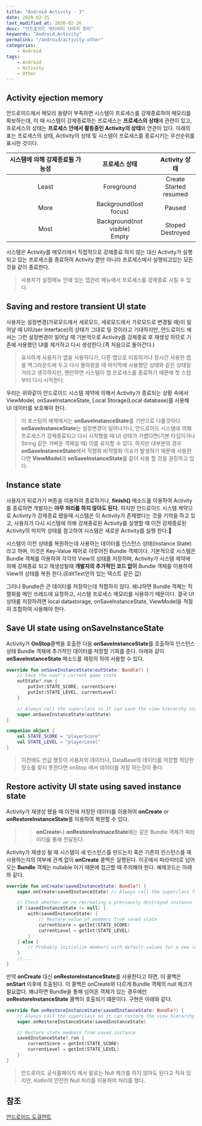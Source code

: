```yaml
---
title: "Android Activity - 3"
date: 2020-02-25
last_modified_at: 2020-02-26
desc: "안드로이드 액티비티 나머지 정리"
keywords: "Android,Activity"
permalink: "/android/activity-other"
categories: 
    - Android
tags: 
    - Android
    - Activity
    - Other
---
```


## Activity ejection memory

안드로이드에서 메모리 용량이 부족하면 시스템이 프로세스를 강제종료하여 메모리를 확보하는데, 이 때 시스템이 강제종료하는 프로세스는 **프로세스의 상태**에 관련이 있고, 프로세스의 상태는 **프로세스 안에서 활동중인 Activity의 상태**와 연관이 있다. 아래의 표는 프로세스의 상태, Activity의 상태 및 시스템이 프로세스를 종료시키는 우선순위를 표시한 것이다.

| 시스템에 의해 강제종료될 가능성 | 프로세스 상태 | Activity 상태 |
|:--------:|:-------:|:--------:|
| Least   | Foreground   | Create<br/>Started <br/> resumed   |
| More   | Background(lost focus)   | Paused   |
| Most   | Background(not visible)<br/>Empty   | Stoped<br/>Destroyed  |

시스템은 Activity를 메모리에서 직접적으로 강제종료 하지 않는 대신 Activity가 실행되고 있는 프로세스를 종료하여 Activity 뿐만 아니라 프로세스에서 실행되고있는 모든것을 같이 종료한다. 

> 사용자가 설정메뉴 안에 있는 앱관리 메뉴에서 프로세스를 강제종료 시킬 수 있다.

## Saving and restore transient UI state

사용자는 설정변경(가로모드에서 세로모드, 세로모드에서 가로모드로 변경될 때)이 일어날 때 UI(User Interface)의 상태가 그대로 일 것이라고 기대하지만, 안드로이드 에서는 그런 설정변경이 일어날 때 기본적으로 Activity를 강제종료 후 재생성 하므로 기존에 사용했던 UI를 제거하고 다시 생성한다.(즉 처음으로 돌아간다.) 

> 유사하게 사용자가 앱을 사용하다가, 다른 앱으로 이동하거나 장시간 사용한 앱을 백그라운드에 두고 다시 돌아왔을 때 마지막에 사용했던 상태와 같은 상태일거라고 생각하지만, 왠만하면 시스템이 앱 프로세스를 종료하기 때문에 첫 스텝부터 다시 시작한다.

우리는 위와같이 안드로이드 시스템 제약에 의해서 Activity가 종료되는 상황 속에서 ViewModel, onSaveInstanceState, Local Storage(Local database)를 사용해 UI 데이터를 보호해야 한다. 

> 이 포스팅의 예제에서는 **onSaveInstanceState**를 기반으로 다룰것이다. **onSaveInstanceState**는 설정변경이 일어나거나, 안드로이드 시스템에 의해 프로세스가 강제종료되고 다시 시작했을 때 UI 상태가  가볍다면(기본 타입이거나 String 같은 가벼운 객체일 때) 이를 유지할 수 있다. 하지만 대부분의 경우 **onSaveInstanceState**에서 직렬화 비직렬화 이슈가 발생하기 때문에 사용한다면 **ViewModel**과 **onSaveInstanceState**를 같이 사용 할 것을 권장하고 있다.

## Instance state

사용자가 뒤로가기 버튼을 이용하여 종료하거나, **finish()** 메소드를 이용하여 Activity를 종료하면 개발자는 **아무 처리를 하지 않아도 된다.** 하지만 안드로이드 시스템 제약으로 Activity가 강제종료 됐을때 시스템은 이 Activity가 존재했다는 것을 기억을 하고 있고, 사용자가 다시 시스템에 의해 강제종료된 Activity를 실행할 때 이전 강제종료된 Activity의 마지막 상태를 참고하여 시스템은 새로운 Activity를 실행 한다.

시스템이 이전 상태를 복원하는데 사용하는 데이터를 인스턴스 상태(Instance State)라고 하며, 이것은 Key-Value 페어로 이루어진 Bundle 객체이다. 기본적으로 시스템은 Bundle 객체를 이용하여 각각의 View의 상태를 저장하며, Activity가 시스템 제약에 의해 강제종료 되고 재생성될때 **개발자의 추가적인 코드 없이** Bundle 객체를 이용하여 View의 상태를 복원 한다.(EditText안의 있는 텍스트 같은 값)

그러나 Bundle은 큰 데이터를 저장하는데 적합하지 않다. 왜냐하면 Bundle 객체는 직렬화를 메인 쓰레드에 요청하고, 시스템 프로세스 메모리를 사용하기 때문이다. 결국 UI 상태를 저장하려면 local datastorage, onSaveInstanceState, ViewModel을 적절히 조합하여 사용해야 한다.

## Save UI state using onSaveInstanceState

Activity가 **OnStop**콜백을 호출한 다음 **onSaveInstanceState**를 호출하여 인스턴스 상태 Bundle 객체에 추가적인 데이터를 저장할 기회를 준다. 아래와 같이 **onSaveInstanceState** 메소드를 재정의 하여 사용할 수 있다.

```kotlin
override fun onSaveInstanceState(outState: Bundle?) {
    // Save the user's current game state
    outState?.run {
        putInt(STATE_SCORE, currentScore)
        putInt(STATE_LEVEL, currentLevel)
    }

    // Always call the superclass so it can save the view hierarchy state
    super.onSaveInstanceState(outState)
}

companion object {
    val STATE_SCORE = "playerScore"
    val STATE_LEVEL = "playerLevel"
}
```

> 이전에도 언급 했듯이 사용자의 데이터나, DataBase의 데이터를 저장할 적당한 장소를 찾지 못한다면 onStop 에서 데이터를 저장 하는것이 좋다.

## Restore activity UI state using saved instance state

Activity가 재생성 됐을 때 이전에 저장한 데이터를 이용하여 **onCreate** or **onRestoreInstanceState**를 이용하여 복원할 수 있다. 

>> **onCreate**나 **onRestoreInstnaceState**에는 같은 Bundle 객체가 파라미터를 통해 전달된다.

Activity가 재생성 될 때 시스템이 새 인스턴스를 만드는지 혹은 기존의 인스턴스를 재사용하는지의 여부에 관계 없이 **onCreate** 콜백은 실행된다. 이곳에서 파라미터로 넘어오는 **Bundle** 객체는 nullable 이기 때문에 접근할 때 주의해야 한다. 예제코드는 아래와 같다.

```kotlin
override fun onCreate(savedInstanceState: Bundle?) {
    super.onCreate(savedInstanceState) // Always call the superclass first

    // Check whether we're recreating a previously destroyed instance
    if (savedInstanceState != null) {
        with(savedInstanceState) {
            // Restore value of members from saved state
            currentScore = getInt(STATE_SCORE)
            currentLevel = getInt(STATE_LEVEL)
        }
    } else {
        // Probably initialize members with default values for a new instance
    }
    // ...
}
```

만약 **onCreate** 대신 **onRestoreInstanceState**를 사용한다고 하면, 이 콜백은 **onStart** 이후에 호출된다. 이 콜백은 onCreate와 다르게 Bundle 객체의 null 체크가 필요없다. 왜냐하면 Bundle을 통해 넘어온 객체가 있는 경우에만 **onRestoreInstanceState** 콜백이 호출되기 떄문이다. 구현은 아래와 같다.

```kotlin
override fun onRestoreInstanceState(savedInstanceState: Bundle?) {
    // Always call the superclass so it can restore the view hierarchy
    super.onRestoreInstanceState(savedInstanceState)

    // Restore state members from saved instance
    savedInstanceState?.run {
        currentScore = getInt(STATE_SCORE)
        currentLevel = getInt(STATE_LEVEL)
    }
}
```

> 안드로이드 공식홈페이지 에서 말로는 Null 체크를 하지 않아도 된다고 적혀 있지만, Kotlin의 안전한 Null 처리를 이용하여 처리를 했다.

## 참조

[안드로이드 도큐먼트](https://developer.android.com/guide/components/activities/activity-lifecycle#saras)
